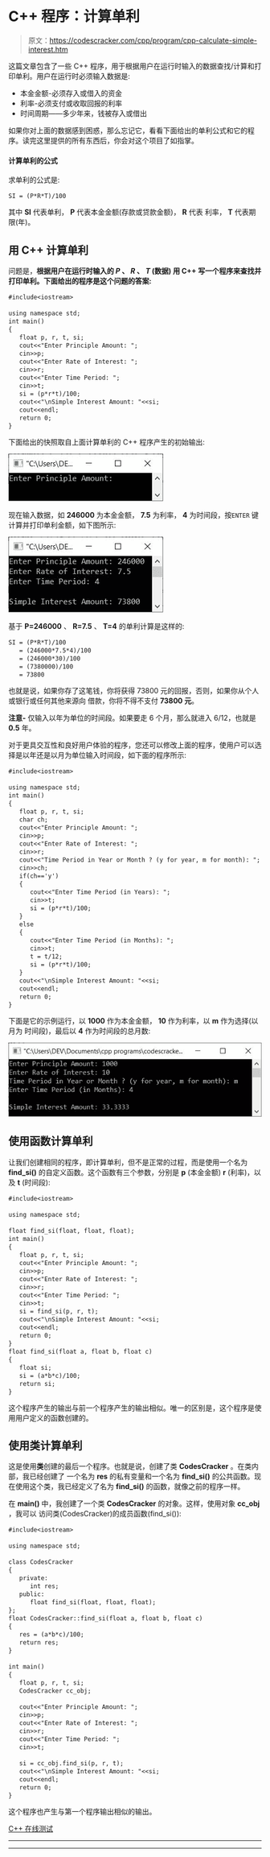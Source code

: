 # C++ 程序：计算单利

> 原文：<https://codescracker.com/cpp/program/cpp-calculate-simple-interest.htm>

这篇文章包含了一些 C++ 程序，用于根据用户在运行时输入的数据查找/计算和打印单利。用户在运行时必须输入数据是:

*   本金金额-必须存入或借入的资金
*   利率-必须支付或收取回报的利率
*   时间周期——多少年来，钱被存入或借出

如果你对上面的数据感到困惑，那么忘记它，看看下面给出的单利公式和它的程序。读完这里提供的所有东西后，你会对这个项目了如指掌。

#### 计算单利的公式

求单利的公式是:

```
SI = (P*R*T)/100
```

其中 **SI** 代表单利， **P** 代表本金金额(存款或贷款金额)， **R** 代表 利率， **T** 代表期限(年)。

## 用 C++ 计算单利

问题是，**根据用户在运行时输入的 *P* 、 *R* 、 *T* (数据) 用 C++ 写一个程序来查找并打印单利。下面给出的程序是这个问题的答案:**

```
#include<iostream>

using namespace std;
int main()
{
   float p, r, t, si;
   cout<<"Enter Principle Amount: ";
   cin>>p;
   cout<<"Enter Rate of Interest: ";
   cin>>r;
   cout<<"Enter Time Period: ";
   cin>>t;
   si = (p*r*t)/100;
   cout<<"\nSimple Interest Amount: "<<si;
   cout<<endl;
   return 0;
}
```

下面给出的快照取自上面计算单利的 C++ 程序产生的初始输出:

![c++ program calculate simple interest](img/6a3f964be32da84e8a3cd6cddda93062.png)

现在输入数据，如 **246000** 为本金金额， **7.5** 为利率， **4** 为时间段，按`ENTER` 键计算并打印单利金额，如下图所示:

![calculate simple interest in c++](img/871632042943487ad22b428546d8bf57.png)

基于 **P=246000** 、 **R=7.5** 、 **T=4** 的单利计算是这样的:

```
SI = (P*R*T)/100
   = (246000*7.5*4)/100
   = (246000*30)/100
   = (7380000)/100
   = 73800
```

也就是说，如果你存了这笔钱，你将获得 73800 元的回报，否则，如果你从个人或银行或任何其他来源向 借款，你将不得不支付 **73800 元**。

**注意-** 仅输入以年为单位的时间段。如果要走 6 个月，那么就进入 6/12，也就是 **0.5** 年。

对于更具交互性和良好用户体验的程序，您还可以修改上面的程序，使用户可以选择是以年还是以月为单位输入时间段，如下面的程序所示:

```
#include<iostream>

using namespace std;
int main()
{
   float p, r, t, si;
   char ch;
   cout<<"Enter Principle Amount: ";
   cin>>p;
   cout<<"Enter Rate of Interest: ";
   cin>>r;
   cout<<"Time Period in Year or Month ? (y for year, m for month): ";
   cin>>ch;
   if(ch=='y')
   {
      cout<<"Enter Time Period (in Years): ";
      cin>>t;
      si = (p*r*t)/100;
   }
   else
   {
      cout<<"Enter Time Period (in Months): ";
      cin>>t;
      t = t/12;
      si = (p*r*t)/100;
   }
   cout<<"\nSimple Interest Amount: "<<si;
   cout<<endl;
   return 0;
}
```

下面是它的示例运行，以 **1000** 作为本金金额， **10** 作为利率，以 **m** 作为选择(以月为 时间段)，最后以 **4** 作为时间段的总月数:

![find and print simple interest c++ program](img/9a372cfb787adcbeef867cb20c4e3ae5.png)

## 使用函数计算单利

让我们创建相同的程序，即计算单利，但不是正常的过程，而是使用一个名为 **find_si()** 的自定义函数。这个函数有三个参数，分别是 **p** (本金金额) **r** (利率)，以及 **t** (时间段):

```
#include<iostream>

using namespace std;

float find_si(float, float, float);
int main()
{
   float p, r, t, si;
   cout<<"Enter Principle Amount: ";
   cin>>p;
   cout<<"Enter Rate of Interest: ";
   cin>>r;
   cout<<"Enter Time Period: ";
   cin>>t;
   si = find_si(p, r, t);
   cout<<"\nSimple Interest Amount: "<<si;
   cout<<endl;
   return 0;
}
float find_si(float a, float b, float c)
{
   float si;
   si = (a*b*c)/100;
   return si;
}
```

这个程序产生的输出与前一个程序产生的输出相似。唯一的区别是，这个程序是使用用户定义的函数创建的。

## 使用类计算单利

这是使用**类**创建的最后一个程序。也就是说，创建了类 **CodesCracker** 。在类内部，我已经创建了 一个名为 **res** 的私有变量和一个名为 **find_si()** 的公共函数。现在使用这个类，我已经定义了名为 **find_si()** 的函数，就像之前的程序一样。

在 **main()** 中，我创建了一个类 **CodesCracker** 的对象。这样，使用对象 **cc_obj** ，我可以 访问类(CodesCracker)的成员函数(find_si()):

```
#include<iostream>

using namespace std;

class CodesCracker
{
   private:
      int res;
   public:
      float find_si(float, float, float);
};
float CodesCracker::find_si(float a, float b, float c)
{
   res = (a*b*c)/100;
   return res;
}

int main()
{
   float p, r, t, si;
   CodesCracker cc_obj;

   cout<<"Enter Principle Amount: ";
   cin>>p;
   cout<<"Enter Rate of Interest: ";
   cin>>r;
   cout<<"Enter Time Period: ";
   cin>>t;

   si = cc_obj.find_si(p, r, t);
   cout<<"\nSimple Interest Amount: "<<si;
   cout<<endl;
   return 0;
}
```

这个程序也产生与第一个程序输出相似的输出。

[C++ 在线测试](/exam/showtest.php?subid=3)

* * *

* * *
